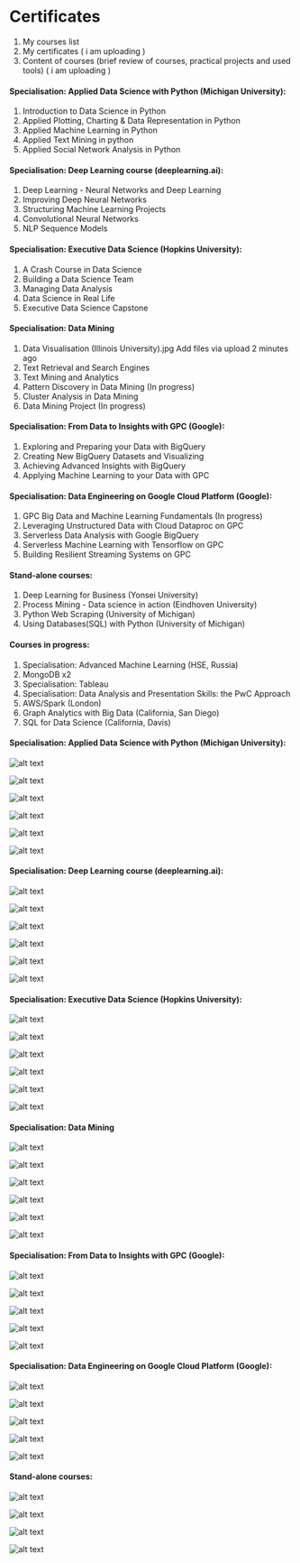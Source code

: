 # Certificates

1. My courses list
2. My certificates ( i am uploading )
3. Content of courses (brief review of courses, practical projects and used tools) ( i am uploading )

#### Specialisation: Applied Data Science with Python (Michigan University):
1. Introduction to Data Science in Python
2. Applied Plotting, Charting & Data Representation in Python
3. Applied Machine Learning in Python
4. Applied Text Mining in python
5. Applied Social Network Analysis in Python

#### Specialisation: Deep Learning course (deeplearning.ai):
1. Deep Learning - Neural Networks and Deep Learning
2. Improving Deep Neural Networks
3. Structuring Machine Learning Projects
4. Convolutional Neural Networks
5. NLP Sequence Models

#### Specialisation: Executive Data Science (Hopkins University):
1. A Crash Course in Data Science
2. Building a Data Science Team
3. Managing Data Analysis
4. Data Science in Real Life
5. Executive Data Science Capstone

#### Specialisation: Data Mining
1. Data Visualisation (Illinois University).jpg	Add files via upload	2 minutes ago
2. Text Retrieval and Search Engines
3. Text Mining and Analytics
4. Pattern Discovery in Data Mining (In progress)
5. Cluster Analysis in Data Mining 
6. Data Mining Project (In progress)

#### Specialisation: From Data to Insights with GPC (Google):
1. Exploring and Preparing your Data with BigQuery
2. Creating New BigQuery Datasets and Visualizing
3. Achieving Advanced Insights with BigQuery
4. Applying Machine Learning to your Data with GPC

#### Specialisation: Data Engineering on Google Cloud Platform (Google):
1. GPC Big Data and Machine Learning Fundamentals (In progress)
2. Leveraging Unstructured Data with Cloud Dataproc on GPC
3. Serverless Data Analysis with Google BigQuery
4. Serverless Machine Learning with Tensorflow on GPC
5. Building Resilient Streaming Systems on GPC

#### Stand-alone courses:
1. Deep Learning for Business (Yonsei University)
2. Process Mining - Data science in action (Eindhoven University)
3. Python Web Scraping (University of Michigan)
4. Using Databases(SQL) with Python (University of Michigan)

#### Courses in progress:
1. Specialisation: Advanced Machine Learning (HSE, Russia)
2. MongoDB x2
3. Specialisation: Tableau
4. Specialisation: Data Analysis and Presentation Skills: the PwC Approach
5. AWS/Spark (London)
6. Graph Analytics with Big Data (California, San Diego)
7. SQL for Data Science (California, Davis)


#### Specialisation: Applied Data Science with Python (Michigan University):


![alt text]( https://github.com/Hiurge/Certificates/blob/master/certificates/A0.%20Applied%20Data%20Science%20with%20Python%20(Michigan%20University)%20final%20certificate.jpg )

![alt text]( https://github.com/Hiurge/Certificates/blob/master/certificates/A1.%20Introduction%20to%20Data%20Science%20in%20Python%20(Michigan%20University).jpg )

![alt text]( https://github.com/Hiurge/Certificates/blob/master/certificates/A2.%20Applied%20Plotting%2C%20Charting%20%26%20Data%20Representation%20in%20Python%20(Michigan%20University).jpg )

![alt text]( https://github.com/Hiurge/Certificates/blob/master/certificates/A3.%20Applied%20Machine%20Learning%20in%20Python%20(Michigan%20University).jpg )

![alt text]( https://github.com/Hiurge/Certificates/blob/master/certificates/A4.%20Applied%20Text%20Mining%20in%20python%20(Michigan%20University).jpg )

![alt text]( https://github.com/Hiurge/Certificates/blob/master/certificates/A5.%20Applied%20Social%20Network%20Analysis%20in%20Python%20(Michigan%20University).jpg )


#### Specialisation: Deep Learning course (deeplearning.ai):


![alt text]( https://github.com/Hiurge/Certificates/blob/master/certificates/B0.%20Deep%20Learning%20course%20(deeplearning.ai)%20final%20certificate.jpg )

![alt text]( https://github.com/Hiurge/Certificates/blob/master/certificates/B1.%20Deep%20Learning%20-%20Neural%20Networks%20and%20Deep%20Learning%20(deeplearning.ai).jpg )

![alt text]( https://github.com/Hiurge/Certificates/blob/master/certificates/B2.%20Improving%20Deep%20Neural%20Networks%20(deeplearning.ai).jpg )

![alt text]( https://github.com/Hiurge/Certificates/blob/master/certificates/B3.%20Structuring%20Machine%20Learning%20Projects%20(deeplearning.ai).jpg )

![alt text]( https://github.com/Hiurge/Certificates/blob/master/certificates/B4.%20%20Convolutional%20Neural%20Networks%20%20(deeplearning.ai).jpg )

![alt text]( https://github.com/Hiurge/Certificates/blob/master/certificates/B5.%20NLP%20Sequence%20Models%20(deeplearning.ai).jpg )


#### Specialisation: Executive Data Science (Hopkins University):


![alt text]( https://github.com/Hiurge/Certificates/blob/master/certificates/C0.%20Executive%20Data%20Science%20(Hopkins%20University)%20final%20certificate.jpg )

![alt text]( https://github.com/Hiurge/Certificates/blob/master/certificates/C1.%20A%20Crash%20Course%20in%20Data%20Science%20(Hopkins%20University).jpg )

![alt text]( https://github.com/Hiurge/Certificates/blob/master/certificates/C2.%20Building%20a%20Data%20Science%20Team%20(Hopkins%20University).jpg )

![alt text]( https://github.com/Hiurge/Certificates/blob/master/certificates/C3.%20Managing%20Data%20Analysis%20(Hopkins%20University).jpg )

![alt text]( https://github.com/Hiurge/Certificates/blob/master/certificates/C4.%20Data%20Science%20in%20Real%20Life%20(Hopkins%20University).jpg )

![alt text]( https://github.com/Hiurge/Certificates/blob/master/certificates/C5.%20Executive%20Data%20Science%20Capstone%20(Hopkins%20University).jpg )


#### Specialisation: Data Mining


![alt text]( https://github.com/Hiurge/Certificates/blob/master/certificates/D1.%20%20Data%20Visualisation%20(Illinois%20University).jpg )

![alt text]( https://github.com/Hiurge/Certificates/blob/master/certificates/D2.%20Text%20Retrieval%20and%20Search%20Engines%20(Illinois%20University).jpg )

![alt text]( https://github.com/Hiurge/Certificates/blob/master/certificates/D3.%20Text%20Mining%20and%20Analytics%20(Illinois%20University).jpg )

![alt text]( https://github.com/Hiurge/Certificates/blob/master/certificates/D4.%20Pattern%20Discovery%20in%20Data%20Mining%20(Illinois%20University).jpg )

![alt text]( https://github.com/Hiurge/Certificates/blob/master/certificates/D5.%20Cluster%20Analysis%20in%20Data%20Mining%20(Illinois%20University).jpg )

![alt text]( https://github.com/Hiurge/Certificates/blob/master/certificates/D6.%20%20Data%20Mining%20Project%20(Illinois%20University).jpg )


#### Specialisation: From Data to Insights with GPC (Google):


![alt text]( https://github.com/Hiurge/Certificates/blob/master/certificates/E0.%20From%20Data%20to%20Insights%20with%20GPC.jpg )

![alt text]( https://github.com/Hiurge/Certificates/blob/master/certificates/E1.%20Exploring%20and%20Preparing%20your%20Data%20with%20BigQuery.jpg )

![alt text]( https://github.com/Hiurge/Certificates/blob/master/certificates/E2.%20Creating%20New%20BigQuery%20Datasets%20and%20Visualizing.jpg )

![alt text]( https://github.com/Hiurge/Certificates/blob/master/certificates/E3.%20Achieving%20Advanced%20Insights%20with%20BigQuery.jpg )

![alt text]( https://github.com/Hiurge/Certificates/blob/master/certificates/E4.%20Applying%20Machine%20Learning%20to%20your%20Data%20with%20GPC.jpg )


#### Specialisation: Data Engineering on Google Cloud Platform (Google):


![alt text]( https://github.com/Hiurge/Certificates/blob/master/certificates/F1.%20Google%20Cloud%20Platform%20Big%20Data%20and%20Machine%20Learning%20Fundamentals.jpg )

![alt text]( https://github.com/Hiurge/Certificates/blob/master/certificates/F2.%20Leveraging%20Unstructured%20Data%20with%20Cloud%20Dataproc%20on%20Google%20Cloud%20Platform.jpg )

![alt text]( https://github.com/Hiurge/Certificates/blob/master/certificates/F3.%20Serverless%20Data%20Analysis%20with%20Google%20BigQuery.jpg )

![alt text]( https://github.com/Hiurge/Certificates/blob/master/certificates/F4.%20Serverless%20Machine%20Learning%20with%20Tensorflow%20on%20Google%20Cloud%20Platform.jpg )

![alt text]( https://github.com/Hiurge/Certificates/blob/master/certificates/F5.%20Building%20Resilient%20Streaming%20Systems%20on%20GPC.jpg )


#### Stand-alone courses:


![alt text]( https://github.com/Hiurge/Certificates/blob/master/certificates/X1.%20Deep%20Learning%20for%20Business%20(Yonsei%20University).jpg )

![alt text]( https://github.com/Hiurge/Certificates/blob/master/certificates/X2.%20Process%20Mining%20-%20Data%20science%20in%20action%20(Eindhoven%20University).jpg )

![alt text]( https://github.com/Hiurge/Certificates/blob/master/certificates/X3.%20Python%20Web%20Scraping%20(University%20of%20Michigan).jpg )

![alt text]( https://github.com/Hiurge/Certificates/blob/master/certificates/X4.%20Using%20Databases(SQL)%20with%20Python%20(University%20of%20Michigan).jpg )
